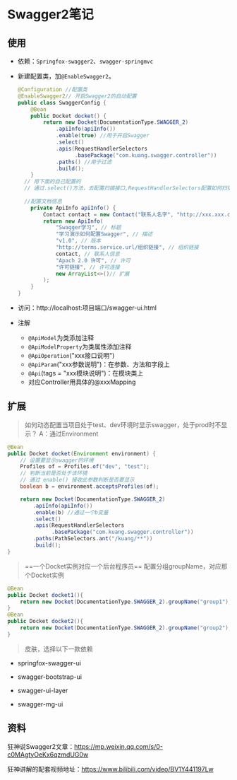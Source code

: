 # Swagger2笔记

## 使用

- 依赖：`Springfox-swagger2`、`swagger-springmvc`

- 新建配置类，加`@EnableSwagger2`。

  ```java
  @Configuration //配置类
  @EnableSwagger2// 开启Swagger2的自动配置
  public class SwaggerConfig {
      @Bean
      public Docket docket() {
          return new Docket(DocumentationType.SWAGGER_2)
              .apiInfo(apiInfo())
              .enable(true) //用于开启Swagger 
              .select()      
              .apis(RequestHandlerSelectors
                    .basePackage("com.kuang.swagger.controller"))
              .paths() //用于过滤
              .build();
      }
    // 用下面的自己配置的
    // 通过.select()方法，去配置扫描接口,RequestHandlerSelectors配置如何扫描接口
      
    //配置文档信息
      private ApiInfo apiInfo() {
          Contact contact = new Contact("联系人名字", "http://xxx.xxx.com/联系人访问链接", "联系人邮箱");
          return new ApiInfo(
              "Swagger学习", // 标题
              "学习演示如何配置Swagger", // 描述
              "v1.0", // 版本
              "http://terms.service.url/组织链接", // 组织链接
              contact, // 联系人信息
              "Apach 2.0 许可", // 许可
              "许可链接", // 许可连接
              new ArrayList<>()// 扩展
          );
      }
  }
  ```
  
- 访问：http://localhost:项目端口/swagger-ui.html
  
- 注解

  - `@ApiModel`为类添加注释
  - `@ApiModelProperty`为类属性添加注释
  - `@ApiOperation`("xxx接口说明")
  - `@ApiParam`("xxx参数说明")：在参数、方法和字段上
  - `@Api`(tags = "xxx模块说明")：在模块类上
  - 对应Controller用具体的@xxxMapping

## 扩展



> 如何动态配置当项目处于test、dev环境时显示swagger，处于prod时不显示？
> A：通过Environment

```java
@Bean
public Docket docket(Environment environment) {
    // 设置要显示swagger的环境
    Profiles of = Profiles.of("dev", "test");
    // 判断当前是否处于该环境
    // 通过 enable() 接收此参数判断是否要显示
    boolean b = environment.acceptsProfiles(of);

    return new Docket(DocumentationType.SWAGGER_2)
        .apiInfo(apiInfo())
        .enable(b) //通过一个b变量
        .select()
        .apis(RequestHandlerSelectors
              .basePackage("com.kuang.swagger.controller"))
        .paths(PathSelectors.ant("/kuang/**"))
        .build();
}
```

> ==一个Docket实例对应一个后台程序员==
> 配置分组groupName，对应那个Docket实例

```java
@Bean
public Docket docket1(){
    return new Docket(DocumentationType.SWAGGER_2).groupName("group1");
}
@Bean
public Docket docket2(){
    return new Docket(DocumentationType.SWAGGER_2).groupName("group2");
}
```

> 皮肤，选择以下一款依赖

- springfox-swagger-ui

- swagger-bootstrap-ui

- swagger-ui-layer

- swagger-mg-ui

  

## 资料

狂神说Swagger2文章：https://mp.weixin.qq.com/s/0-c0MAgtyOeKx6qzmdUG0w

狂神讲解的配套视频地址：https://www.bilibili.com/video/BV1Y441197Lw